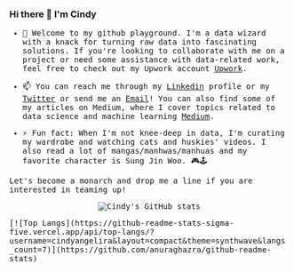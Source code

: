 ### Hi there 👋 I'm Cindy
<samp>

- 👯 Welcome to my github playground. I'm a data wizard with a knack for turning raw data into fascinating solutions. If you're looking to collaborate with me on a project or need some assistance with data-related work, feel free to check out my Upwork account [Upwork](https://www.upwork.com/freelancers/~01970fb43b70675c6b).

- 📫 You can reach me through my [Linkedin](https://www.linkedin.com/in/cindybtari/) profile or my [Twitter](https://twitter.com/cindyangelira_) or send me an [Email](cindybtari@gmail.com)! You can also find some of my articles on Medium, where I cover topics related to data science and machine learning [Medium](https://medium.com/@cindybtari). 

- ⚡ Fun fact: When I'm not knee-deep in data, I'm curating my wardrobe and watching cats and huskies' videos. I also read a lot of mangas/manhwas/manhuas and my favorite character is Sung Jin Woo. 🎮🕹

Let's become a monarch and drop me a line if you are interested in teaming up!
</samp>
<div align="center">
  
  ![Cindy's GitHub stats](https://github-readme-stats.vercel.app/api?username=cindyangelira&show_icons=true&theme=synthwave&count_private=true)

</div>
  [![Top Langs](https://github-readme-stats-sigma-five.vercel.app/api/top-langs/?username=cindyangelira&layout=compact&theme=synthwave&langs_count=7)](https://github.com/anuraghazra/github-readme-stats)

</div>

